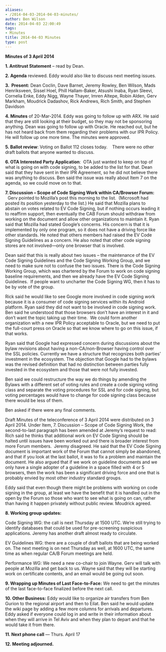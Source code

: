 ```yaml
---
aliases:
- /2014-04-03-2014-04-03-minutes/
author: Ben Wilson
date: 2014-04-03 22:00:49
tags:
- Minutes
title: 2014-04-03 Minutes
type: post
---
```


**Minutes of 3 April 2014**

**1. Antitrust Statement** – read by Dean.

**2. Agenda** reviewed. Eddy would also like to discuss next meeting issues.

**3.  Present:** Dean Coclin, Dave Barnet, Jeremy Rowley, Ben Wilson, Mads Henriksveen, Sissel Hoel, Phill Hallam-Baker, Atsushi Inaba, Ryan Sleevi, Cornelia Enke, Eddy Nigg, Wayne Thayer, Imren Altepe, Robin Alden, Gerv Markham, Moudrick Dadashov, Rick Andrews, Rich Smith, and Stephen Davidson

**4. Minutes** of 20-Mar-2014. Eddy was going to follow up with ARX. He said that they are still looking at their budget, so they may not be sponsoring anything. Dean was going to follow up with Oracle. He reached out, but he has not heard back from them regarding their problems with our IPR Policy. He will follow up one more time. The minutes were approved.

**5. Ballot review**: Voting on Ballot 112 closes today.    There were no other draft ballots that anyone wanted to discuss.

**6. OTA Interested Party Application**:  OTA just wanted to keep on top of what is going on with code signing, to be added to the list for that. Dean said that they have sent in their IPR Agreement, so he did not believe there was anything to discuss. Ben said the issue was really about Item 7 on the agenda, so we could move on to that.

**7. Discussion – Scope of Code Signing Work within CA/Browser Forum:**    Gerv pointed to Mozilla’s post this morning to the list.  (Microsoft had posted its position yesterday to the list.) He said that Mozilla plans to abstain on votes related to EV Code Signing, but if nothing occurs leading it to reaffirm support, then eventually the CAB Forum should withdraw from working on the document and allow other organizations to maintain it. Ryan said that Mozilla had stated Google’s concerns. His concern is that it is implemented by only one program, so it does not have a driving force like other standards. He noted that others members had raised the EV Code Signing Guidelines as a concern. He also noted that other code signing stores are not involved—only one browser that is involved.

Dean said that this is really about two issues – the maintenance of the EV Code Signing Guidelines and the Code Signing Working Group, and we need to make sure not to confuse the two issues. There is the Code Signing Working Group, which was chartered by the Forum to work on code signing baseline requirements, and then we already have the EV Code Signing Guidelines.  If people want to uncharter the Code Signing WG, then it has to be by vote of the group.

Rick said he would like to see Google more involved in code signing work because it is a consumer of code signing services within its Android platform. Ryan said they did not want to be involved in code signing work. Ben said he understood that those browsers don’t have an interest in it and don’t want the topic taking up their time.  We could form another organization with a new IPR Policy acceptable to Oracle, but we need to put the full-court press on Oracle so that we know where to go on this issue, if that works.

Ryan said that Google had expressed concern during discussions about the bylaw revisions about having a non-CA/non-Browser having control over the SSL policies. Currently we have a structure that recognizes both parties’ investment in the ecosystem. The objection that Google had to the bylaws was the revised definition that had no distinction between parties fully invested in the ecosystem and those that were not fully invested.

Ben said we could restructure the way we do things by amending the Bylaws with a different set of voting rules and create a code signing voting class and separate the voting procedures for SSL and for code signing, but voting percentages would have to change for code signing class because there would be less of them.

Ben asked if there were any final comments.

Draft Minutes of the teleconference of 3 April 2014 were distributed on 3 April 2014. Under Item, 7. Discussion – Scope of Code Signing Work, the second-to-last paragraph has been amended at Jeremy’s request to read:  Rich said he thinks that additional work on EV Code Signing should be halted until issues have been worked out and there is broader interest from more Forum members.  Jeremy disagreed. He said that the EV Code Signing document is important work of the Forum that cannot simply be abandoned, and that if you look at the last ballot, it was to fix a problem and maintain the document. He also argued that if we work on guideline documents and we only have a single adopter of a guideline in a space filled with 4 or 5 browsers, then the work has been a significant driving force and one that is probably envied by most other industry standard groups.

Eddy said that even though there might be problems with working on code signing in the group, at least we have the benefit that it is handled out in the open by the Forum so those who want to see what is going on can, rather than having it happen privately without public review. Moudrick agreed.

**8. Working group updates:**

Code Signing WG: the call is next Thursday at 1500 UTC. We’re still trying to identify databases that could be used for pre-screening suspicious applications. Jeremy has another draft almost ready to circulate.

EV Guidelines WG: there are a couple of draft ballots that are being worked on. The next meeting is on next Thursday as well, at 1600 UTC, the same time as when regular CA/B Forum meetings are held.

Performance WG: We need a new co-chair to join Wayne. Gerv will talk with people at Mozilla and get back to us. Wayne said that they will be starting work on certificate contents, and an email would be going out soon.

**9. Wrapping up Minutes of Last Face-to-Face:** We need to get the minutes of the last face-to-face finalized before the next call.

**10. Other Business:** Eddy would like to organize air transfers from Ben Gurion to the regional airport and then to Eilat. Ben said he would update the wiki page by adding a few more columns for arrivals and departures. Eddy asked if everyone could log in and write in their information about when they will arrive in Tel Aviv and when they plan to depart and that he would take it from there.

**11. Next phone call** — Thurs. April 17

**12. Meeting adjourned.**